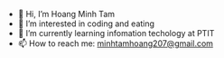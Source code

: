 - 👋 Hi, I’m Hoang Minh Tam
- 👀 I’m interested in coding and eating
- 🌱 I’m currently learning infomation techology at PTIT
- 📫 How to reach me: minhtamhoang207@gmail.com

<!---
minhtamhoang207/minhtamhoang207 is a ✨ special ✨ repository because its `README.md` (this file) appears on your GitHub profile.
You can click the Preview link to take a look at your changes.
--->
